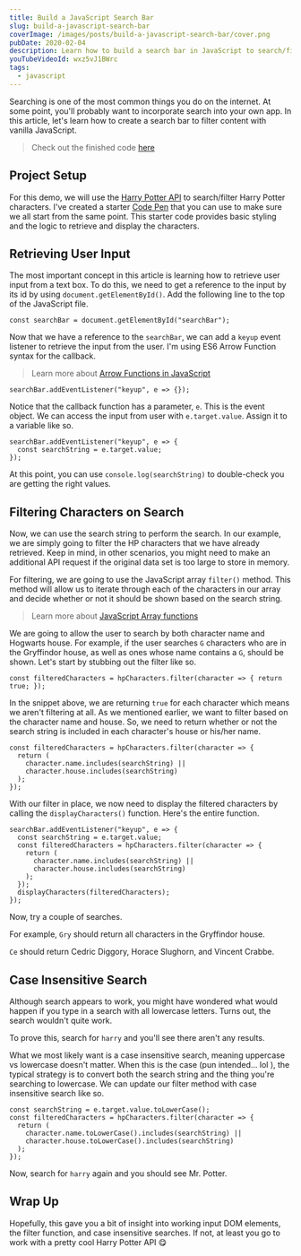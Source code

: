 ```yaml
---
title: Build a JavaScript Search Bar
slug: build-a-javascript-search-bar
coverImage: /images/posts/build-a-javascript-search-bar/cover.png
pubDate: 2020-02-04
description: Learn how to build a search bar in JavaScript to search/filter through data.
youTubeVideoId: wxz5vJ1BWrc
tags:
  - javascript
---
```


Searching is one of the most common things you do on the internet. At some point, you'll probably want to incorporate search into your own app. In this article, let's learn how to create a search bar to filter content with vanilla JavaScript.

> Check out the finished code [here](https://codepen.io/jamesqquick/pen/XWJxBQv)

## Project Setup

For this demo, we will use the [Harry Potter API](http://hp-api.herokuapp.com/api/characters) to search/filter Harry Potter characters. I've created a starter [Code Pen](https://codepen.io/jamesqquick/pen/bGNXYxx) that you can use to make sure we all start from the same point. This starter code provides basic styling and the logic to retrieve and display the characters.

## Retrieving User Input

The most important concept in this article is learning how to retrieve user input from a text box. To do this, we need to get a reference to the input by its id by using `document.getElementById()`. Add the following line to the top of the JavaScript file.

    const searchBar = document.getElementById("searchBar");

Now that we have a reference to the `searchBar`, we can add a `keyup` event listener to retrieve the input from the user. I'm using ES6 Arrow Function syntax for the callback.

> Learn more about [Arrow Functions in JavaScript](https://www.youtube.com/watch?v=prG68DQobbw&t=265s)

    searchBar.addEventListener("keyup", e => {});

Notice that the callback function has a parameter, `e`. This is the event object. We can access the input from user with `e.target.value`. Assign it to a variable like so.

    searchBar.addEventListener("keyup", e => {
      const searchString = e.target.value;
    });

At this point, you can use `console.log(searchString)` to double-check you are getting the right values.

## Filtering Characters on Search

Now, we can use the search string to perform the search. In our example, we are simply going to filter the HP characters that we have already retrieved. Keep in mind, in other scenarios, you might need to make an additional API request if the original data set is too large to store in memory.

For filtering, we are going to use the JavaScript array `filter()` method. This method will allow us to iterate through each of the characters in our array and decide whether or not it should be shown based on the search string.

> Learn more about [JavaScript Array functions](https://www.youtube.com/watch?v=ALYH5XOvMwI&t=6s)

We are going to allow the user to search by both character name and Hogwarts house. For example, if the user searches `G` characters who are in the Gryffindor house, as well as ones whose name contains a `G`, should be shown. Let's start by stubbing out the filter like so.

    const filteredCharacters = hpCharacters.filter(character => { return true; });

In the snippet above, we are returning `true` for each character which means we aren't filtering at all. As we mentioned earlier, we want to filter based on the character name and house. So, we need to return whether or not the search string is included in each character's house or his/her name.

    const filteredCharacters = hpCharacters.filter(character => {
      return (
        character.name.includes(searchString) ||
        character.house.includes(searchString)
      );
    });

With our filter in place, we now need to display the filtered characters by calling the `displayCharacters()` function. Here's the entire function.

    searchBar.addEventListener("keyup", e => {
      const searchString = e.target.value;
      const filteredCharacters = hpCharacters.filter(character => {
        return (
          character.name.includes(searchString) ||
          character.house.includes(searchString)
        );
      });
      displayCharacters(filteredCharacters);
    });

Now, try a couple of searches.

For example, `Gry` should return all characters in the Gryffindor house.

`Ce` should return Cedric Diggory, Horace Slughorn, and Vincent Crabbe.

## Case Insensitive Search

Although search appears to work, you might have wondered what would happen if you type in a search with all lowercase letters. Turns out, the search wouldn't quite work.

To prove this, search for `harry` and you'll see there aren't any results.

What we most likely want is a case insensitive search, meaning uppercase vs lowercase doesn't matter. When this is the case (pun intended... lol ), the typical strategy is to convert both the search string and the thing you're searching to lowercase. We can update our filter method with case insensitive search like so.

    const searchString = e.target.value.toLowerCase();
    const filteredCharacters = hpCharacters.filter(character => {
      return (
        character.name.toLowerCase().includes(searchString) ||
        character.house.toLowerCase().includes(searchString)
      );
    });

Now, search for `harry` again and you should see Mr. Potter.

## Wrap Up

Hopefully, this gave you a bit of insight into working input DOM elements, the filter function, and case insensitive searches. If not, at least you go to work with a pretty cool Harry Potter API 😋
